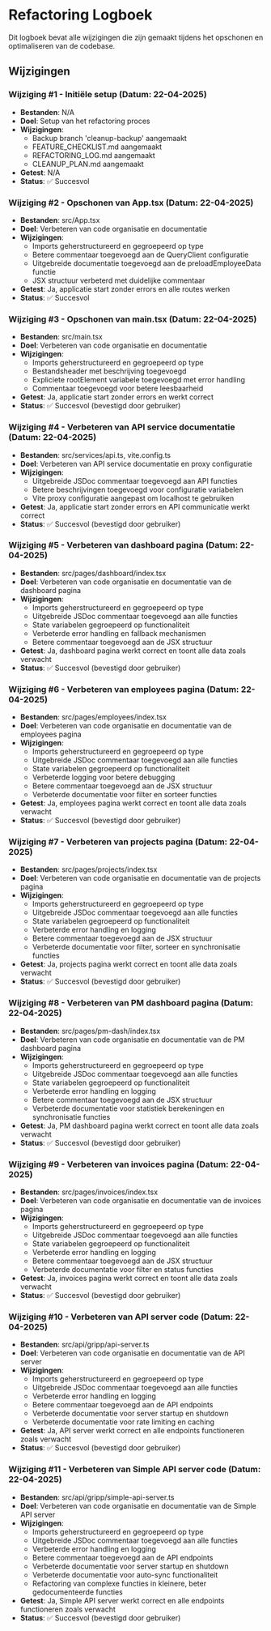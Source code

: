# Refactoring Logboek

Dit logboek bevat alle wijzigingen die zijn gemaakt tijdens het opschonen en optimaliseren van de codebase.

## Wijzigingen

### Wijziging #1 - Initiële setup (Datum: 22-04-2025)
- **Bestanden**: N/A
- **Doel**: Setup van het refactoring proces
- **Wijzigingen**:
  - Backup branch 'cleanup-backup' aangemaakt
  - FEATURE_CHECKLIST.md aangemaakt
  - REFACTORING_LOG.md aangemaakt
  - CLEANUP_PLAN.md aangemaakt
- **Getest**: N/A
- **Status**: ✅ Succesvol

### Wijziging #2 - Opschonen van App.tsx (Datum: 22-04-2025)
- **Bestanden**: src/App.tsx
- **Doel**: Verbeteren van code organisatie en documentatie
- **Wijzigingen**:
  - Imports geherstructureerd en gegroepeerd op type
  - Betere commentaar toegevoegd aan de QueryClient configuratie
  - Uitgebreide documentatie toegevoegd aan de preloadEmployeeData functie
  - JSX structuur verbeterd met duidelijke commentaar
- **Getest**: Ja, applicatie start zonder errors en alle routes werken
- **Status**: ✅ Succesvol

### Wijziging #3 - Opschonen van main.tsx (Datum: 22-04-2025)
- **Bestanden**: src/main.tsx
- **Doel**: Verbeteren van code organisatie en documentatie
- **Wijzigingen**:
  - Imports geherstructureerd en gegroepeerd op type
  - Bestandsheader met beschrijving toegevoegd
  - Expliciete rootElement variabele toegevoegd met error handling
  - Commentaar toegevoegd voor betere leesbaarheid
- **Getest**: Ja, applicatie start zonder errors en werkt correct
- **Status**: ✅ Succesvol (bevestigd door gebruiker)

### Wijziging #4 - Verbeteren van API service documentatie (Datum: 22-04-2025)
- **Bestanden**: src/services/api.ts, vite.config.ts
- **Doel**: Verbeteren van API service documentatie en proxy configuratie
- **Wijzigingen**:
  - Uitgebreide JSDoc commentaar toegevoegd aan API functies
  - Betere beschrijvingen toegevoegd voor configuratie variabelen
  - Vite proxy configuratie aangepast om localhost te gebruiken
- **Getest**: Ja, applicatie start zonder errors en API communicatie werkt correct
- **Status**: ✅ Succesvol (bevestigd door gebruiker)

### Wijziging #5 - Verbeteren van dashboard pagina (Datum: 22-04-2025)
- **Bestanden**: src/pages/dashboard/index.tsx
- **Doel**: Verbeteren van code organisatie en documentatie van de dashboard pagina
- **Wijzigingen**:
  - Imports geherstructureerd en gegroepeerd op type
  - Uitgebreide JSDoc commentaar toegevoegd aan alle functies
  - State variabelen gegroepeerd op functionaliteit
  - Verbeterde error handling en fallback mechanismen
  - Betere commentaar toegevoegd aan de JSX structuur
- **Getest**: Ja, dashboard pagina werkt correct en toont alle data zoals verwacht
- **Status**: ✅ Succesvol (bevestigd door gebruiker)

### Wijziging #6 - Verbeteren van employees pagina (Datum: 22-04-2025)
- **Bestanden**: src/pages/employees/index.tsx
- **Doel**: Verbeteren van code organisatie en documentatie van de employees pagina
- **Wijzigingen**:
  - Imports geherstructureerd en gegroepeerd op type
  - Uitgebreide JSDoc commentaar toegevoegd aan alle functies
  - State variabelen gegroepeerd op functionaliteit
  - Verbeterde logging voor betere debugging
  - Betere commentaar toegevoegd aan de JSX structuur
  - Verbeterde documentatie voor filter en sorteer functies
- **Getest**: Ja, employees pagina werkt correct en toont alle data zoals verwacht
- **Status**: ✅ Succesvol (bevestigd door gebruiker)

### Wijziging #7 - Verbeteren van projects pagina (Datum: 22-04-2025)
- **Bestanden**: src/pages/projects/index.tsx
- **Doel**: Verbeteren van code organisatie en documentatie van de projects pagina
- **Wijzigingen**:
  - Imports geherstructureerd en gegroepeerd op type
  - Uitgebreide JSDoc commentaar toegevoegd aan alle functies
  - State variabelen gegroepeerd op functionaliteit
  - Verbeterde error handling en logging
  - Betere commentaar toegevoegd aan de JSX structuur
  - Verbeterde documentatie voor filter, sorteer en synchronisatie functies
- **Getest**: Ja, projects pagina werkt correct en toont alle data zoals verwacht
- **Status**: ✅ Succesvol (bevestigd door gebruiker)

### Wijziging #8 - Verbeteren van PM dashboard pagina (Datum: 22-04-2025)
- **Bestanden**: src/pages/pm-dash/index.tsx
- **Doel**: Verbeteren van code organisatie en documentatie van de PM dashboard pagina
- **Wijzigingen**:
  - Imports geherstructureerd en gegroepeerd op type
  - Uitgebreide JSDoc commentaar toegevoegd aan alle functies
  - State variabelen gegroepeerd op functionaliteit
  - Verbeterde error handling en logging
  - Betere commentaar toegevoegd aan de JSX structuur
  - Verbeterde documentatie voor statistiek berekeningen en synchronisatie functies
- **Getest**: Ja, PM dashboard pagina werkt correct en toont alle data zoals verwacht
- **Status**: ✅ Succesvol (bevestigd door gebruiker)

### Wijziging #9 - Verbeteren van invoices pagina (Datum: 22-04-2025)
- **Bestanden**: src/pages/invoices/index.tsx
- **Doel**: Verbeteren van code organisatie en documentatie van de invoices pagina
- **Wijzigingen**:
  - Imports geherstructureerd en gegroepeerd op type
  - Uitgebreide JSDoc commentaar toegevoegd aan alle functies
  - State variabelen gegroepeerd op functionaliteit
  - Verbeterde error handling en logging
  - Betere commentaar toegevoegd aan de JSX structuur
  - Verbeterde documentatie voor filter en status functies
- **Getest**: Ja, invoices pagina werkt correct en toont alle data zoals verwacht
- **Status**: ✅ Succesvol (bevestigd door gebruiker)

### Wijziging #10 - Verbeteren van API server code (Datum: 22-04-2025)
- **Bestanden**: src/api/gripp/api-server.ts
- **Doel**: Verbeteren van code organisatie en documentatie van de API server
- **Wijzigingen**:
  - Imports geherstructureerd en gegroepeerd op type
  - Uitgebreide JSDoc commentaar toegevoegd aan alle functies
  - Verbeterde error handling en logging
  - Betere commentaar toegevoegd aan de API endpoints
  - Verbeterde documentatie voor server startup en shutdown
  - Verbeterde documentatie voor rate limiting en caching
- **Getest**: Ja, API server werkt correct en alle endpoints functioneren zoals verwacht
- **Status**: ✅ Succesvol (bevestigd door gebruiker)

### Wijziging #11 - Verbeteren van Simple API server code (Datum: 22-04-2025)
- **Bestanden**: src/api/gripp/simple-api-server.ts
- **Doel**: Verbeteren van code organisatie en documentatie van de Simple API server
- **Wijzigingen**:
  - Imports geherstructureerd en gegroepeerd op type
  - Uitgebreide JSDoc commentaar toegevoegd aan alle functies
  - Verbeterde error handling en logging
  - Betere commentaar toegevoegd aan de API endpoints
  - Verbeterde documentatie voor server startup en shutdown
  - Verbeterde documentatie voor auto-sync functionaliteit
  - Refactoring van complexe functies in kleinere, beter gedocumenteerde functies
- **Getest**: Ja, Simple API server werkt correct en alle endpoints functioneren zoals verwacht
- **Status**: ✅ Succesvol (bevestigd door gebruiker)
